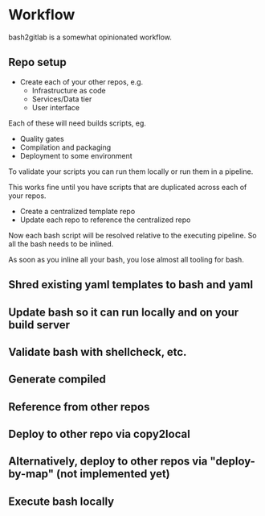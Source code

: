 # Workflow

bash2gitlab is a somewhat opinionated workflow.

## Repo setup

- Create each of your other repos, e.g.
  - Infrastructure as code
  - Services/Data tier
  - User interface

Each of these will need builds scripts, eg.

- Quality gates
- Compilation and packaging
- Deployment to some environment

To validate your scripts you can run them locally or run them in a pipeline. 

This works fine until you have scripts that are duplicated across each of your repos.

- Create a centralized template repo
- Update each repo to reference the centralized repo

Now each bash script will be resolved relative to the executing pipeline. So all the bash needs to be inlined.

As soon as you inline all your bash, you lose almost all tooling for bash.

## Shred existing yaml templates to bash and yaml

## Update bash so it can run locally and on your build server

## Validate bash with shellcheck, etc.

## Generate compiled

## Reference from other repos

## Deploy to other repo via copy2local

## Alternatively, deploy to other repos via "deploy-by-map" (not implemented yet)

## Execute bash locally
